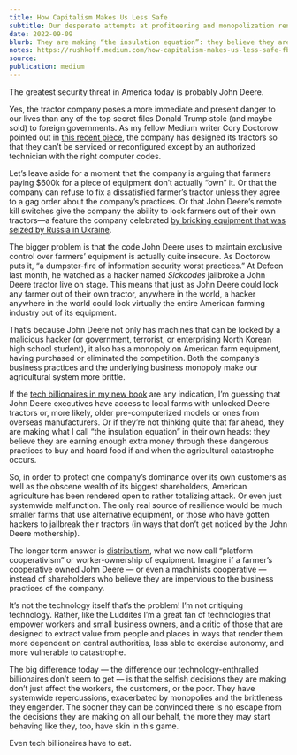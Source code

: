 ```yaml
---
title: How Capitalism Makes Us Less Safe
subtitle: Our desperate attempts at profiteering and monopolization render us all more vulnerable to death and disaster
date: 2022-09-09
blurb: They are making “the insulation equation”: they believe they are earning enough extra money through these dangerous practices to buy and hoard food if and when the agricultural catastrophe occurs.
notes: https://rushkoff.medium.com/how-capitalism-makes-us-less-safe-fb03e0c0a422
source: 
publication: medium
---
```


The greatest security threat in America today is probably John Deere.

Yes, the tractor company poses a more immediate and present danger to our lives than any of the top secret files Donald Trump stole (and maybe sold) to foreign governments. As my fellow Medium writer Cory Doctorow pointed out in [this recent piece](https://medium.com/@doctorow/this-weekend-i-watched-a-hacker-jailbreak-a-john-deere-tractor-live-on-stage-febbb0dc5a76), the company has designed its tractors so that they can’t be serviced or reconfigured except by an authorized technician with the right computer codes.

Let’s leave aside for a moment that the company is arguing that farmers paying $600k for a piece of equipment don’t actually “own” it. Or that the company can refuse to fix a dissatisfied farmer’s tractor unless they agree to a gag order about the company’s practices. Or that John Deere’s remote kill switches give the company the ability to lock farmers out of their own tractors—a feature the company celebrated [by bricking equipment that was seized by Russia in Ukraine](https://doctorow.medium.com/about-those-kill-switched-ukrainian-tractors-bc93f471b9c8).

The bigger problem is that the code John Deere uses to maintain exclusive control over farmers’ equipment is actually quite insecure. As Doctorow puts it, “a dumpster-fire of information security worst practices.” At Defcon last month, he watched as a hacker named _Sickcodes_ jailbroke a John Deere tractor live on stage. This means that just as John Deere could lock any farmer out of their own tractor, anywhere in the world, a hacker anywhere in the world could lock virtually the entire American farming industry out of its equipment.

That’s because John Deere not only has machines that can be locked by a malicious hacker (or government, terrorist, or enterprising North Korean high school student), it also has a monopoly on American farm equipment, having purchased or eliminated the competition. Both the company’s business practices and the underlying business monopoly make our agricultural system more brittle.

If the [tech billionaires in my new book](https://wwnorton.com/books/survival-of-the-richest) are any indication, I’m guessing that John Deere executives have access to local farms with unlocked Deere tractors or, more likely, older pre-computerized models or ones from overseas manufacturers. Or if they’re not thinking quite that far ahead, they are making what I call “the insulation equation” in their own heads: they believe they are earning enough extra money through these dangerous practices to buy and hoard food if and when the agricultural catastrophe occurs.

So, in order to protect one company’s dominance over its own customers as well as the obscene wealth of its biggest shareholders, American agriculture has been rendered open to rather totalizing attack. Or even just systemwide malfunction. The only real source of resilience would be much smaller farms that use alternative equipment, or those who have gotten hackers to jailbreak their tractors (in ways that don’t get noticed by the John Deere mothership).

The longer term answer is [distributism](https://rushkoff.medium.com/digital-distributism-52020e73de7), what we now call “platform cooperativism” or worker-ownership of equipment. Imagine if a farmer’s cooperative owned John Deere — or even a machinists cooperative — instead of shareholders who believe they are impervious to the business practices of the company.

It’s not the technology itself that’s the problem! I’m not critiquing technology. Rather, like the Luddites I’m a great fan of technologies that empower workers and small business owners, and a critic of those that are designed to extract value from people and places in ways that render them more dependent on central authorities, less able to exercise autonomy, and more vulnerable to catastrophe.

The big difference today — the difference our technology-enthralled billionaires don’t seem to get — is that the selfish decisions they are making don’t just affect the workers, the customers, or the poor. They have systemwide repercussions, exacerbated by monopolies and the brittleness they engender. The sooner they can be convinced there is no escape from the decisions they are making on all our behalf, the more they may start behaving like they, too, have skin in this game.

Even tech billionaires have to eat.
